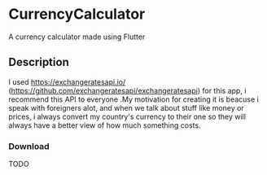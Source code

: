 # CurrencyCalculator

A currency calculator made using Flutter

## Description

I used https://exchangeratesapi.io/ (https://github.com/exchangeratesapi/exchangeratesapi) for this app, i recommend this API to everyone .My motivation for creating it is beacuse i speak with foreigners alot, and when we talk about stuff like money or prices, i always convert my country's currency to their one so they will always have a better view of how much something costs. 

### Download

TODO
